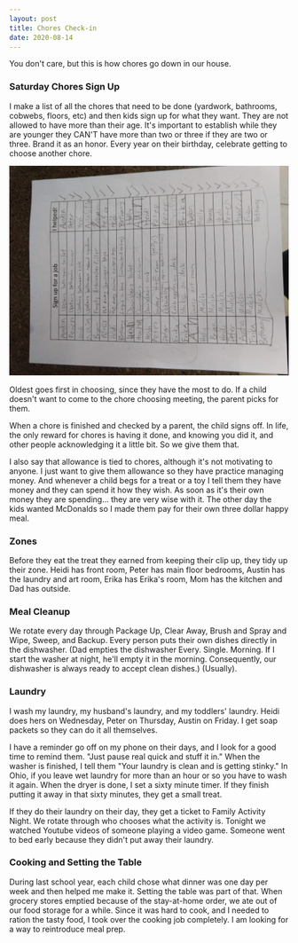```yaml
---
layout: post
title: Chores Check-in
date: 2020-08-14
---
```


You don't care, but this is how chores go down in our house.

### Saturday Chores Sign Up

I make a list of all the chores that need to be done (yardwork, bathrooms, cobwebs, floors, etc) and then kids sign up for what they want. They are not allowed to have more than their age. It's important to establish while they are younger they CAN'T have more than two or three if they are two or three. Brand it as an honor. Every year on their birthday, celebrate getting to choose another chore. 

![chore chart](/post-images/signup.jpg)

Oldest goes first in choosing, since they have the most to do.  If a child doesn't want to come to the chore choosing meeting, the parent picks for them. 

When a chore is finished and checked by a parent, the child signs off. In life, the only reward for chores is having it done, and knowing you did it, and other people acknowledging it a little bit. So we give them that. 

I also say that allowance is tied to chores, although it's not motivating to anyone. I just want to give them allowance so they have practice managing money. And whenever a child begs for a treat or a toy I tell them they have money and they can spend it how they wish. As soon as it's their own money they are spending... they are very wise with it. The other day the kids wanted McDonalds so I made them pay for their own three dollar happy meal. 

### Zones

Before they eat the treat they earned from keeping their clip up, they tidy up their zone. Heidi has front room, Peter has main floor bedrooms, Austin has the laundry and art room, Erika has Erika's room, Mom has the kitchen and Dad has outside. 

### Meal Cleanup

We rotate every day through Package Up, Clear Away, Brush and Spray and Wipe, Sweep, and Backup. Every person puts their own dishes directly in the dishwasher. (Dad empties the dishwasher Every. Single. Morning. If I start the washer at night, he'll empty it in the morning. Consequently, our dishwasher is always ready to accept clean dishes.) (Usually).

### Laundry

I wash my laundry, my husband's laundry, and my toddlers' laundry. Heidi does hers on Wednesday, Peter on Thursday, Austin on Friday. I get soap packets so they can do it all themselves. 

I have a reminder go off on my phone on their days, and I look for a good time to remind them. "Just pause real quick and stuff it in." When the washer is finished, I tell them "Your laundry is clean and is getting stinky." In Ohio, if you leave wet laundry for more than an hour or so you have to wash it again. When the dryer is done, I set a sixty minute timer. If they finish putting it away in that sixty minutes, they get a small treat. 

If they do their laundry on their day, they get a ticket to Family Activity Night. We rotate through who chooses what the activity is. Tonight we watched Youtube videos of someone playing a video game. Someone went to bed early because they didn't put away their laundry. 

### Cooking and Setting the Table

During last school year, each child chose what dinner was one day per week and then helped me make it. Setting the table was part of that. When grocery stores emptied because of the stay-at-home order, we ate out of our food storage for a while. Since it was hard to cook, and I needed to ration the tasty food, I took over the cooking job completely. I am looking for a way to reintroduce meal prep. 